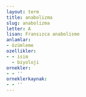 ```yaml
---
layout: term
title: anabolizma
slug: anabolizma
letter: A
lisan: Fransızca anabolisme
anlamlar:
- özümleme
ozellikler:
- - isim
  - biyoloji
ornekler:
- - ''
orneklerkaynak:
- - ''
---
```

